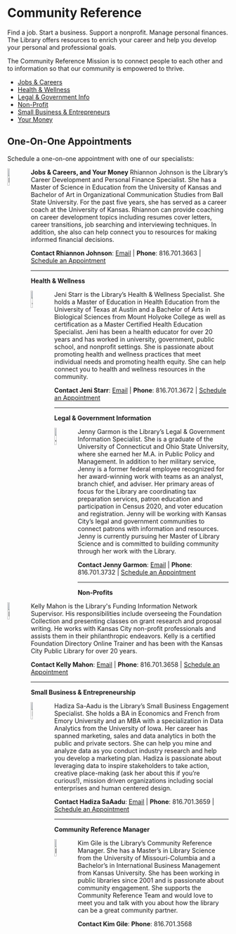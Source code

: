 # Community Reference

Find a job. Start a business. Support a nonprofit. Manage personal finances. The Library offers resources to enrich your career and help you develop your personal and professional goals.

The Community Reference Mission is to connect people to each other and to information so that our community is empowered to thrive.

- [Jobs & Careers](/community-reference/job-career)
- [Health & Wellness](/community-reference/health-wellness)
- [Legal & Government Info](/community-reference/legal-gov)
- [Non-Profit](/community-reference/nonprofit)
- [Small Business & Entrepreneurs](/community-reference/small-business)
- [Your Money](/community-reference/your-money)

## One-On-One Appointments

Schedule a one-on-one appointment with one of our specialists:

**Jobs & Careers, and Your Money**
<img src="https://www.kclibrary.org/sites/default/files/Rhiannon.png" alt="Rhiannon Johnson" align="left" width="10%" />
Rhiannon Johnson is the Library’s Career Development and Personal Finance Specialist. She has a Master of Science in Education from the University of Kansas and Bachelor of Art in Organizational Communication Studies from Ball State University. For the past five years, she has served as a career coach at the University of Kansas. Rhiannon can provide coaching on career development topics including resumes cover letters, career transitions, job searching and interviewing techniques. In addition, she also can help connect you to resources for making informed financial decisions.

**Contact Rhiannon Johnson**: [Email](https://www.kclibrary.org/contact-us-form?id=26910&email=3) | **Phone**: 816.701.3663 | [Schedule an Appointment](https://calendly.com/rhiannonjohnson)

---

**Health & Wellness**

<img src="https://www.kclibrary.org/sites/default/files/Jeni.png" alt="Jeni Starr" align="left" width="10%" />
Jeni Starr is the Library’s Health & Wellness Specialist. She holds a Master of Education in Health Education from the University of Texas at Austin and a Bachelor of Arts in Biological Sciences from Mount Holyoke College as well as certification as a Master Certified Health Education Specialist. Jeni has been a health educator for over 20 years and has worked in university, government, public school, and nonprofit settings. She is passionate about promoting health and wellness practices that meet individual needs and promoting health equity. She can help connect you to health and wellness resources in the community.

**Contact Jeni Starr**: [Email](https://www.kclibrary.org/contact-us-form?id=26910&email=2) | **Phone**: 816.701.3672 | [Schedule an Appointment](https://calendly.com/jenistarr)

---

**Legal & Government Information**

<img src="https://www.kclibrary.org/sites/default/files/Jenny.png" alt="Jenny Garmon" align="left" width="10%" />
Jenny Garmon is the Library’s Legal & Government Information Specialist. She is a graduate of the University of Connecticut and Ohio State University, where she earned her M.A. in Public Policy and Management. In addition to her military service, Jenny is a former federal employee recognized for her award-winning work with teams as an analyst, branch chief, and adviser. Her primary areas of focus for the Library are coordinating tax preparation services, patron education and participation in Census 2020, and voter education and registration. Jenny will be working with Kansas City’s legal and government communities to connect patrons with information and resources. Jenny is currently pursuing her Master of Library Science and is committed to building community through her work with the Library.

**Contact Jenny Garmon**: [Email](https://www.kclibrary.org/contact-us-form?id=26910&email=1) | **Phone**: 816.701.3732 | [Schedule an Appointment](https://calendly.com/jennygarmon)

---

**Non-Profits**

<img src="https://www.kclibrary.org/sites/default/files/Kelly.png" alt="Kelly Mahon" align="left" width="10%" />
Kelly Mahon is the Library's Funding Information Network Supervisor. His responsibilities include overseeing the Foundation Collection and presenting classes on grant research and proposal writing. He works with Kansas City non-profit professionals and assists them in their philanthropic endeavors. Kelly is a certified Foundation Directory Online Trainer and has been with the Kansas City Public Library for over 20 years.

**Contact Kelly Mahon**: [Email](https://www.kclibrary.org/contact-us-form?id=26910&email=4) | **Phone**: 816.701.3658 | [Schedule an Appointment](https://calendly.com/kellymahon)

---

**Small Business & Entrepreneurship**

<img src="https://www.kclibrary.org/sites/default/files/Hadiza.png" alt="Hadiza SaAadu" align="left" width="10%" />
Hadiza Sa-Aadu is the Library’s Small Business Engagement Specialist. She holds a BA in Economics and French from Emory University and an MBA with a specialization in Data Analytics from the University of Iowa. Her career has spanned marketing, sales and data analytics in both the public and private sectors. She can help you mine and analyze data as you conduct industry research and help you develop a marketing plan. Hadiza is passionate about leveraging data to inspire stakeholders to take action, creative place-making (ask her about this if you’re curious!), mission driven organizations including social enterprises and human centered design.

**Contact Hadiza SaAadu**: [Email](https://www.kclibrary.org/contact-us-form?id=26910&email=0) | **Phone**: 816.701.3659 | [Schedule an Appointment](https://calendly.com/hadizasaaadu)

---

**Community Reference Manager**

<img src="https://www.kclibrary.org/sites/default/files/Kim.png" alt="Hadiza SaAadu" align="left" width="10%" />
Kim Gile is the Library’s Community Reference Manager. She has a Master’s in Library Science from the University of Missouri-Columbia and a Bachelor’s in International Business Management from Kansas University. She has been working in public libraries since 2001 and is passionate about community engagement. She supports the Community Reference Team and would love to meet you and talk with you about how the library can be a great community partner.

**Contact Kim Gile**: **Phone**: 816.701.3568
